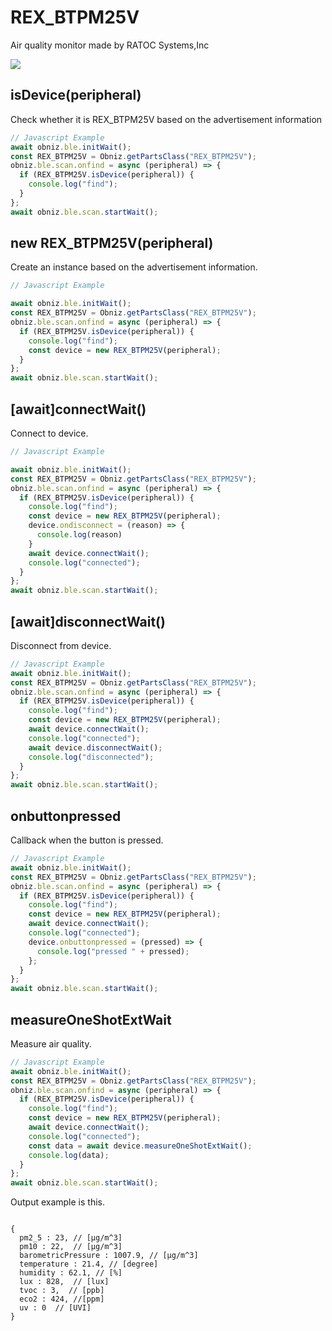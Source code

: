 # REX_BTPM25V
Air quality monitor made by  RATOC Systems,Inc

![](./image.jpg)

## isDevice(peripheral)

Check whether it is REX_BTPM25V based on the advertisement information

```javascript
// Javascript Example
await obniz.ble.initWait();
const REX_BTPM25V = Obniz.getPartsClass("REX_BTPM25V");
obniz.ble.scan.onfind = async (peripheral) => {
  if (REX_BTPM25V.isDevice(peripheral)) {
    console.log("find");
  }
};
await obniz.ble.scan.startWait();

```

## new REX_BTPM25V(peripheral)

Create an instance based on the advertisement information.

```javascript
// Javascript Example

await obniz.ble.initWait();
const REX_BTPM25V = Obniz.getPartsClass("REX_BTPM25V");
obniz.ble.scan.onfind = async (peripheral) => {
  if (REX_BTPM25V.isDevice(peripheral)) {
    console.log("find");
    const device = new REX_BTPM25V(peripheral);
  }
};
await obniz.ble.scan.startWait();

```


## [await]connectWait()

Connect to device.


```javascript
// Javascript Example

await obniz.ble.initWait();
const REX_BTPM25V = Obniz.getPartsClass("REX_BTPM25V");
obniz.ble.scan.onfind = async (peripheral) => {
  if (REX_BTPM25V.isDevice(peripheral)) {
    console.log("find");
    const device = new REX_BTPM25V(peripheral);
    device.ondisconnect = (reason) => {
      console.log(reason)
    }
    await device.connectWait();
    console.log("connected");
  }
};
await obniz.ble.scan.startWait();

```


## [await]disconnectWait()
Disconnect from device.

```javascript
// Javascript Example
await obniz.ble.initWait();
const REX_BTPM25V = Obniz.getPartsClass("REX_BTPM25V");
obniz.ble.scan.onfind = async (peripheral) => {
  if (REX_BTPM25V.isDevice(peripheral)) {
    console.log("find");
    const device = new REX_BTPM25V(peripheral);
    await device.connectWait();
    console.log("connected");
    await device.disconnectWait();
    console.log("disconnected");
  }
};
await obniz.ble.scan.startWait();

```


## onbuttonpressed

Callback when the button is pressed.

```javascript
// Javascript Example
await obniz.ble.initWait();
const REX_BTPM25V = Obniz.getPartsClass("REX_BTPM25V");
obniz.ble.scan.onfind = async (peripheral) => {
  if (REX_BTPM25V.isDevice(peripheral)) {
    console.log("find");
    const device = new REX_BTPM25V(peripheral);
    await device.connectWait();
    console.log("connected");
    device.onbuttonpressed = (pressed) => {
      console.log("pressed " + pressed);
    };
  }
};
await obniz.ble.scan.startWait();

```


## measureOneShotExtWait

Measure air quality.

```javascript
// Javascript Example
await obniz.ble.initWait();
const REX_BTPM25V = Obniz.getPartsClass("REX_BTPM25V");
obniz.ble.scan.onfind = async (peripheral) => {
  if (REX_BTPM25V.isDevice(peripheral)) {
    console.log("find");
    const device = new REX_BTPM25V(peripheral);
    await device.connectWait();
    console.log("connected");
    const data = await device.measureOneShotExtWait();
    console.log(data);
  }
};
await obniz.ble.scan.startWait();

```

Output example is this. 

```

{
  pm2_5 : 23, // [μg/m^3]
  pm10 : 22,  // [μg/m^3]
  barometricPressure : 1007.9, // [μg/m^3]
  temperature : 21.4, // [degree]
  humidity : 62.1, // [%]
  lux : 828,  // [lux]
  tvoc : 3,  // [ppb]
  eco2 : 424, //[ppm]
  uv : 0  // [UVI]
}
```

